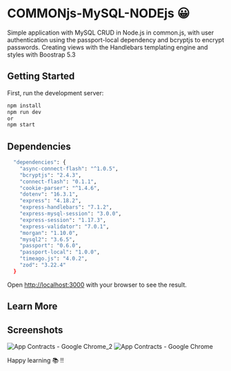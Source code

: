 # COMMONjs-MySQL-NODEjs 😀

Simple application with MySQL CRUD in Node.js in common.js, with user authentication using the passport-local dependency and bcryptjs to encrypt passwords.
Creating views with the Handlebars templating engine and styles with Boostrap 5.3

## Getting Started

First, run the development server:

```bash
npm install
npm run dev
or
npm start
```

## Dependencies

```bash
  "dependencies": {
    "async-connect-flash": "^1.0.5",
    "bcryptjs": "2.4.3",
    "connect-flash": "0.1.1",
    "cookie-parser": "^1.4.6",
    "dotenv": "16.3.1",
    "express": "4.18.2",
    "express-handlebars": "7.1.2",
    "express-mysql-session": "3.0.0",
    "express-session": "1.17.3",
    "express-validator": "7.0.1",
    "morgan": "1.10.0",
    "mysql2": "3.6.5",
    "passport": "0.6.0",
    "passport-local": "1.0.0",
    "timeago.js": "4.0.2",
    "zod": "3.22.4"
  }
```


Open [http://localhost:3000](http://localhost:3000) with your browser to see the result.

## Learn More

## Screenshots

![App Contracts - Google Chrome_2](https://github.com/AliaxDev/COMMONjs-MySQL-NODEjs/assets/97317491/97ea49e2-f498-4333-bb65-f3d268fdfd7b)
![App Contracts - Google Chrome](https://github.com/AliaxDev/COMMONjs-MySQL-NODEjs/assets/97317491/cd7c3389-ff44-4744-99c2-81842bd682cc)

Happy learning 📚 !!
